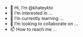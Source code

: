 - 👋 Hi, I’m @khateykto
- 👀 I’m interested in ...
- 🌱 I’m currently learning ...
- 💞️ I’m looking to collaborate on ...
- 📫 How to reach me ...

<!---
khateykto/khateykto is a ✨ special ✨ repository because its `README.md` (this file) appears on your GitHub profile.
You can click the Preview link to take a look at your changes.
--->

